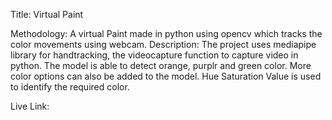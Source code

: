 Title: Virtual Paint

Methodology: A virtual Paint made in python using opencv which tracks the
color movements using webcam.
Description: The project uses mediapipe library for handtracking, the videocapture function to capture video in python. The model is able to detect orange, purplr and green color. More color options can also be added to the model. Hue Saturation Value is used to identify the required color. 

Live Link: 


